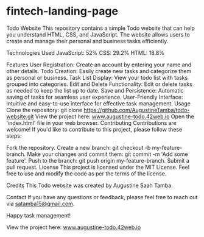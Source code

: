 # fintech-landing-page

Todo Website
This repository contains a simple Todo website that can help you understand HTML, CSS, and JavaScript. The website allows users to create and manage their personal and business tasks efficiently.

Technologies Used
JavaScript: 52% CSS: 29.2% HTML: 18.8%

Features
User Registration: Create an account by entering your name and other details.
Todo Creation: Easily create new tasks and categorize them as personal or business.
Task List Display: View your todo list with tasks grouped into categories.
Edit and Delete Functionality: Edit or delete tasks as needed to keep the list up to date.
Save and Persistence: Automatic saving of tasks for seamless user experience.
User-Friendly Interface: Intuitive and easy-to-use interface for effective task management.
Usage
Clone the repository: git clone https://github.com/AugustineTamba/todo-website.git View the project here: www.augustine-todo.42web.io
Open the 'index.html' file in your web browser.
Contributing
Contributions are welcome! If you'd like to contribute to this project, please follow these steps:

Fork the repository.
Create a new branch: git checkout -b my-feature-branch.
Make your changes and commit them: git commit -m 'Add some feature'.
Push to the branch: git push origin my-feature-branch.
Submit a pull request.
License
This project is licensed under the MIT License. Feel free to use and modify the code as per the terms of the license.

Credits
This Todo website was created by Augustine Saah Tamba.

Contact If you have any questions or feedback, please feel free to reach out via satamba15@gmail.com.

Happy task management!

View the project here: www.augustine-todo.42web.io
